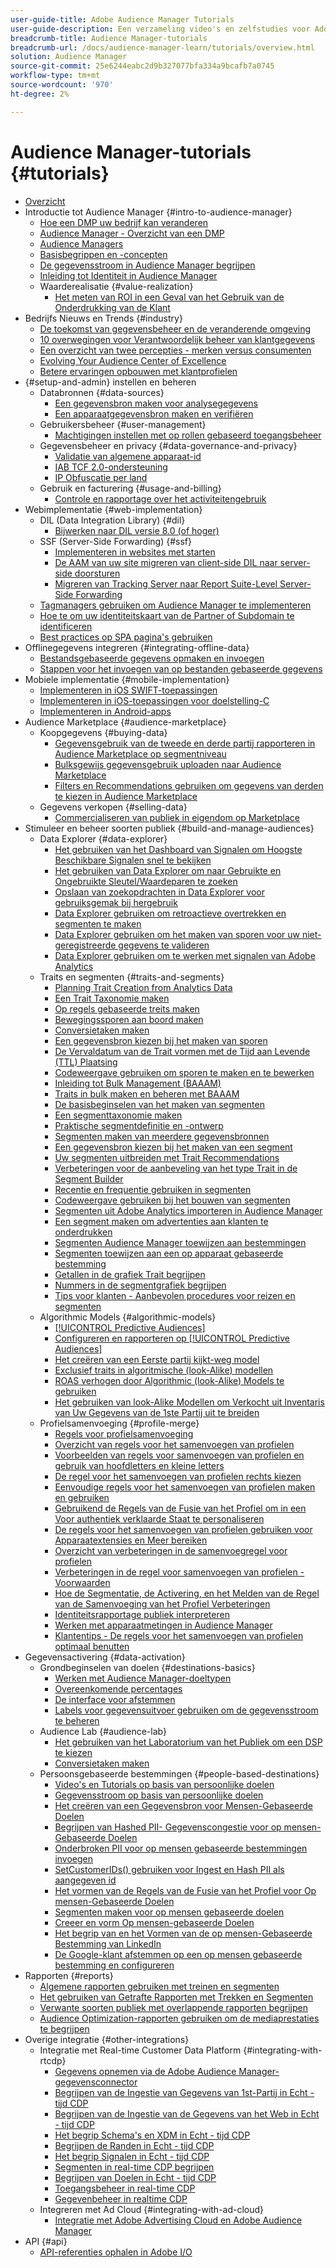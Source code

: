```yaml
---
user-guide-title: Adobe Audience Manager Tutorials
user-guide-description: Een verzameling video's en zelfstudies voor Adobe Analytics.
breadcrumb-title: Audience Manager-tutorials
breadcrumb-url: /docs/audience-manager-learn/tutorials/overview.html
solution: Audience Manager
source-git-commit: 25e6244eabc2d9b327077bfa334a9bcafb7a0745
workflow-type: tm+mt
source-wordcount: '970'
ht-degree: 2%

---
```



# Audience Manager-tutorials {#tutorials}

+ [Overzicht](overview.md)
+ Introductie tot Audience Manager {#intro-to-audience-manager}
   + [Hoe een DMP uw bedrijf kan veranderen](intro-to-audience-manager/how-a-dmp-can-change-your-business.md)
   + [Audience Manager - Overzicht van een DMP](intro-to-audience-manager/audience-manager-overview-of-a-dmp.md)
   + [Audience Managers](intro-to-audience-manager/audience-manager-use-cases.md)
   + [Basisbegrippen en -concepten](intro-to-audience-manager/understanding-basic-terms-and-concepts-in-audience-manager.md)
   + [De gegevensstroom in Audience Manager begrijpen](intro-to-audience-manager/understanding-the-data-flow-in-audience-manager.md)
   + [Inleiding tot Identiteit in Audience Manager](intro-to-audience-manager/introduction-to-identity-in-audience-manager.md)
   + Waarderealisatie {#value-realization}
      + [Het meten van ROI in een Geval van het Gebruik van de Onderdrukking van de Klant](intro-to-audience-manager/value-realization/measuring-roi-in-a-customer-suppression-use-case.md)
+ Bedrijfs Nieuws en Trends {#industry}
   + [De toekomst van gegevensbeheer en de veranderende omgeving](https://experienceleague.adobe.com/docs/platform-learn/tutorials/industry/the-future-of-data-management-and-the-changing-environment.html)
   + [10 overwegingen voor Verantwoordelijk beheer van klantgegevens](https://experienceleague.adobe.com/docs/platform-learn/tutorials/privacy/ten-considerations-for-responsible-customer-data-management.html)
   + [Een overzicht van twee percepties - merken versus consumenten](https://experienceleague.adobe.com/docs/platform-learn/tutorials/industry/brands-vs-consumers.html)
   + [Evolving Your Audience Center of Excellence](https://experienceleague.adobe.com/docs/platform-learn/tutorials/industry/evolving-your-audience-center-of-excellence.html)
   + [Betere ervaringen opbouwen met klantprofielen](https://experienceleague.adobe.com/docs/platform-learn/tutorials/industry/building-better-experiences-with-customer-profiles.html)
+ {#setup-and-admin} instellen en beheren
   + Databronnen {#data-sources}
      + [Een gegevensbron maken voor analysegegevens](setup-and-admin/data-sources/create-a-data-source-for-analytics-data.md)
      + [Een apparaatgegevensbron maken en verifiëren](setup-and-admin/data-sources/creating-a-cross-device-data-source-and-authenticating.md)
   + Gebruikersbeheer {#user-management}
      + [Machtigingen instellen met op rollen gebaseerd toegangsbeheer](setup-and-admin/user-management/setting-permissions-with-role-based-access-control.md)
   + Gegevensbeheer en privacy {#data-governance-and-privacy}
      + [Validatie van algemene apparaat-id](setup-and-admin/data-governance-and-privacy/global-device-id-validation.md)
      + [IAB TCF 2.0-ondersteuning](setup-and-admin/data-governance-and-privacy/iab-tcf-support.md)
      + [IP Obfuscatie per land](setup-and-admin/data-governance-and-privacy/ip-obfuscation-by-country.md)
   + Gebruik en facturering {#usage-and-billing}
      + [Controle en rapportage over het activiteitengebruik](setup-and-admin/usage-and-billing/monitoring-and-reporting-on-activity-usage.md)
+ Webimplementatie {#web-implementation}
   + DIL (Data Integration Library) {#dil}
      + [Bijwerken naar DIL versie 8.0 (of hoger)](web-implementation/dil/updating-to-dil-version-8-0-or-greater.md)
   + SSF (Server-Side Forwarding) {#ssf}
      + [Implementeren in websites met starten](https://experienceleague.adobe.com/docs/launch-learn/implementing-in-websites-with-launch/index.html?lang=en)
      + [De AAM van uw site migreren van client-side DIL naar server-side doorsturen](web-implementation/ssf/migrating-your-site-implementation-from-client-side-dil-to-server-side-forwarding.md)
      + [Migreren van Tracking Server naar Report Suite-Level Server-Side Forwarding](web-implementation/ssf/migrating-from-tracking-server-to-report-suite-level-server-side-forwarding.md)
   + [Tagmanagers gebruiken om Audience Manager te implementeren](web-implementation/using-tag-managers-to-implement-audience-manager.md)
   + [Hoe te om uw identiteitskaart van de Partner of Subdomain te identificeren](web-implementation/how-to-identify-your-partner-id-or-subdomain.md)
   + [Best practices op SPA pagina&#39;s gebruiken](web-implementation/using-best-practices-on-spa-pages-when-sending-data-to-aam.md)
+ Offlinegegevens integreren {#integrating-offline-data}
   + [Bestandsgebaseerde gegevens opmaken en invoegen](integrating-offline-data/formatting-and-ingesting-file-based-data.md)
   + [Stappen voor het invoegen van op bestanden gebaseerde gegevens](integrating-offline-data/steps-for-ingesting-file-based-data.md)
+ Mobiele implementatie {#mobile-implementation}
   + [Implementeren in iOS SWIFT-toepassingen](https://experienceleague.adobe.com/docs/launch-learn/implementing-in-mobile-ios-swift-apps-with-launch/index.html?lang=en)
   + [Implementeren in iOS-toepassingen voor doelstelling-C](https://experienceleague.adobe.com/docs/launch-learn/implementing-in-mobile-ios-objective-c-apps-with-launch/index.html?lang=en)
   + [Implementeren in Android-apps](https://experienceleague.adobe.com/docs/launch-learn/implementing-in-mobile-android-apps-with-launch/index.html?lang=en)
+ Audience Marketplace {#audience-marketplace}
   + Koopgegevens {#buying-data}
      + [Gegevensgebruik van de tweede en derde partij rapporteren in Audience Marketplace op segmentniveau](audience-marketplace/buying-data/reporting-2nd-and-3rd-party-data-usage-in-the-audience-marketplace-at-the-segment-level.md)
      + [Bulksgewijs gegevensgebruik uploaden naar Audience Marketplace](audience-marketplace/buying-data/bulk-uploading-data-usage-into-the-audience-marketplace.md)
      + [Filters en Recommendations gebruiken om gegevens van derden te kiezen in Audience Marketplace](audience-marketplace/buying-data/using-filters-and-recommendations-to-choose-3rd-party-data-in-audience-marketplace.md)
   + Gegevens verkopen {#selling-data}
      + [Commercialiseren van publiek in eigendom op Marketplace](audience-marketplace/selling-data/commercialize-owned-audiences-on-marketplace.md)
+ Stimuleer en beheer soorten publiek {#build-and-manage-audiences}
   + Data Explorer {#data-explorer}
      + [Het gebruiken van het Dashboard van Signalen om Hoogste Beschikbare Signalen snel te bekijken](build-and-manage-audiences/data-explorer/using-the-signals-dashboard-to-quickly-view-top-available-signals.md)
      + [Het gebruiken van Data Explorer om naar Gebruikte en Ongebruikte Sleutel/Waardeparen te zoeken](build-and-manage-audiences/data-explorer/using-data-explorer-to-search-for-used-and-unused-key-value-pairs.md)
      + [Opslaan van zoekopdrachten in Data Explorer voor gebruiksgemak bij hergebruik](build-and-manage-audiences/data-explorer/saving-searches-in-data-explorer-for-convenience-in-re-use.md)
      + [Data Explorer gebruiken om retroactieve overtrekken en segmenten te maken](build-and-manage-audiences/data-explorer/using-data-explorer-to-create-retroactive-traits-and-segments.md)
      + [Data Explorer gebruiken om het maken van sporen voor uw niet-geregistreerde gegevens te valideren](build-and-manage-audiences/data-explorer/using-data-explorer-to-validate-trait-creation-for-your-onboarded-data.md)
      + [Data Explorer gebruiken om te werken met signalen van Adobe Analytics](build-and-manage-audiences/data-explorer/using-data-explorer-to-work-with-signals-coming-from-adobe-analytics.md)
   + Traits en segmenten {#traits-and-segments}
      + [Planning Trait Creation from Analytics Data](build-and-manage-audiences/traits-and-segments/planning-trait-creation-from-analytics-data.md)
      + [Een Trait Taxonomie maken](build-and-manage-audiences/traits-and-segments/creating-a-trait-taxonomy.md)
      + [Op regels gebaseerde treits maken](build-and-manage-audiences/traits-and-segments/creating-rule-based-traits.md)
      + [Bewegingssporen aan boord maken](build-and-manage-audiences/traits-and-segments/creating-onboarded-traits.md)
      + [Conversietaken maken](build-and-manage-audiences/traits-and-segments/creating-conversion-traits.md)
      + [Een gegevensbron kiezen bij het maken van sporen](build-and-manage-audiences/traits-and-segments/choosing-a-data-source-when-creating-traits.md)
      + [De Vervaldatum van de Trait vormen met de Tijd aan Levende (TTL) Plaatsing](build-and-manage-audiences/traits-and-segments/configuring-trait-expiration-with-the-time-to-live-ttl-setting.md)
      + [Codeweergave gebruiken om sporen te maken en te bewerken](build-and-manage-audiences/traits-and-segments/using-code-view-to-create-and-edit-traits.md)
      + [Inleiding tot Bulk Management (BAAAM)](build-and-manage-audiences/traits-and-segments/introduction-to-bulk-management-baaam.md)
      + [Traits in bulk maken en beheren met BAAAM](build-and-manage-audiences/traits-and-segments/creating-and-managing-traits-in-bulk-with-baaam.md)
      + [De basisbeginselen van het maken van segmenten](build-and-manage-audiences/traits-and-segments/the-basics-of-creating-segments.md)
      + [Een segmenttaxonomie maken](build-and-manage-audiences/traits-and-segments/creating-a-segment-taxonomy.md)
      + [Praktische segmentdefinitie en -ontwerp](build-and-manage-audiences/traits-and-segments/practical-segment-definition-and-creation.md)
      + [Segmenten maken van meerdere gegevensbronnen](build-and-manage-audiences/traits-and-segments/creating-segments-from-multiple-data-sources.md)
      + [Een gegevensbron kiezen bij het maken van een segment](build-and-manage-audiences/traits-and-segments/choosing-a-data-source-when-creating-a-segment.md)
      + [Uw segmenten uitbreiden met Trait Recommendations](build-and-manage-audiences/traits-and-segments/enhancing-your-segments-with-trait-recommendations.md)
      + [Verbeteringen voor de aanbeveling van het type Trait in de Segment Builder](build-and-manage-audiences/traits-and-segments/trait-recommendation-enhancements-in-the-segment-builder.md)
      + [Recentie en frequentie gebruiken in segmenten](build-and-manage-audiences/traits-and-segments/using-recency-and-frequency-in-segments.md)
      + [Codeweergave gebruiken bij het bouwen van segmenten](build-and-manage-audiences/traits-and-segments/using-code-view-when-building-segments.md)
      + [Segmenten uit Adobe Analytics importeren in Audience Manager](build-and-manage-audiences/traits-and-segments/import-aa-segments-into-aam.md)
      + [Een segment maken om advertenties aan klanten te onderdrukken](build-and-manage-audiences/traits-and-segments/building-a-segment-to-suppress-ads-to-customers.md)
      + [Segmenten Audience Manager toewijzen aan bestemmingen](build-and-manage-audiences/traits-and-segments/mapping-audience-manager-segments-to-destinations.md)
      + [Segmenten toewijzen aan een op apparaat gebaseerde bestemming](build-and-manage-audiences/traits-and-segments/mapping-segments-to-a-device-based-destination.md)
      + [Getallen in de grafiek Trait begrijpen](build-and-manage-audiences/traits-and-segments/understanding-numbers-in-the-trait-graph.md)
      + [Nummers in de segmentgrafiek begrijpen](build-and-manage-audiences/traits-and-segments/understanding-numbers-in-the-segment-graph.md)
      + [Tips voor klanten - Aanbevolen procedures voor reizen en segmenten](build-and-manage-audiences/traits-and-segments/customer-tips-traits-and-segments-best-practices.md)
   + Algorithmic Models {#algorithmic-models}
      + [[!UICONTROL Predictive Audiences]](build-and-manage-audiences/algorithmic-models/understanding-predictive-audiences.md)
      + [Configureren en rapporteren op [!UICONTROL Predictive Audiences]](build-and-manage-audiences/algorithmic-models/configure-and-report-on-predictive-audiences.md)
      + [Het creëren van een Eerste partij kijkt-weg model](build-and-manage-audiences/algorithmic-models/creating-a-first-party-look-alike-model.md)
      + [Exclusief traits in algoritmische (look-Alike) modellen](build-and-manage-audiences/algorithmic-models/excluding-traits-in-algorithmic-look-alike-models.md)
      + [ROAS verhogen door Algorithmic (look-Alike) Models te gebruiken](build-and-manage-audiences/algorithmic-models/increase-roas-by-using-algorithmic-look-alike-models.md)
      + [Het gebruiken van look-Alike Modellen om Verkocht uit Inventaris van Uw Gegevens van de 1ste Partij uit te breiden](build-and-manage-audiences/algorithmic-models/using-look-alike-models-to-extend-sold-out-inventory-from-your-1st-party-data.md)
   + Profielsamenvoeging {#profile-merge}
      + [Regels voor profielsamenvoeging](build-and-manage-audiences/profile-merge/profile-merge.md)
      + [Overzicht van regels voor het samenvoegen van profielen](build-and-manage-audiences/profile-merge/overview-of-profile-merge-rules.md)
      + [Voorbeelden van regels voor samenvoegen van profielen en gebruik van hoofdletters en kleine letters](build-and-manage-audiences/profile-merge/profile-merge-rule-examples-and-use-cases.md)
      + [De regel voor het samenvoegen van profielen rechts kiezen](build-and-manage-audiences/profile-merge/choosing-the-right-profile-merge-rule.md)
      + [Eenvoudige regels voor het samenvoegen van profielen maken en gebruiken](build-and-manage-audiences/profile-merge/creating-and-using-simple-profile-merge-rules.md)
      + [Gebruikend de Regels van de Fusie van het Profiel om in een Voor authentiek verklaarde Staat te personaliseren](build-and-manage-audiences/profile-merge/using-profile-merge-rules-to-personalize-in-an-authenticated-state.md)
      + [De regels voor het samenvoegen van profielen gebruiken voor Apparaatextensies en Meer bereiken](build-and-manage-audiences/profile-merge/using-profile-merge-rules-for-device-extension-and-increased-reach.md)
      + [Overzicht van verbeteringen in de samenvoegregel voor profielen](build-and-manage-audiences/profile-merge/overview-of-profile-merge-rule-enhancements.md)
      + [Verbeteringen in de regel voor samenvoegen van profielen - Voorwaarden](build-and-manage-audiences/profile-merge/profile-merge-rule-enhancements-pre-requisites.md)
      + [Hoe de Segmentatie, de Activering, en het Melden van de Regel van de Samenvoeging van het Profiel Verbeteringen](build-and-manage-audiences/profile-merge/how-profile-merge-rule-enhancements-impact-segmentation-activation-and-reporting.md)
      + [Identiteitsrapportage publiek interpreteren](build-and-manage-audiences/profile-merge/interpret-audience-identity-reporting.md)
      + [Werken met apparaatmetingen in Audience Manager](build-and-manage-audiences/profile-merge/understanding-cross-device-metrics-in-audience-manager.md)
      + [Klantentips - De regels voor het samenvoegen van profielen optimaal benutten](build-and-manage-audiences/profile-merge/customer-tips-getting-the-most-out-of-profile-merge-rules.md)
+ Gegevensactivering {#data-activation}
   + Grondbeginselen van doelen {#destinations-basics}
      + [Werken met Audience Manager-doeltypen](data-activation/destinations-basics/understanding-audience-manager-destination-types.md)
      + [Overeenkomende percentages](data-activation/destinations-basics/understanding-match-rates.md)
      + [De interface voor afstemmen](data-activation/destinations-basics/understanding-the-match-rate-interface-in-audience-manager.md)
      + [Labels voor gegevensuitvoer gebruiken om de gegevensstroom te beheren](data-activation/destinations-basics/using-data-export-labels-to-control-data-flow.md)
   + Audience Lab {#audience-lab}
      + [Het gebruiken van het Laboratorium van het Publiek om een DSP te kiezen](data-activation/audience-lab/using-audience-lab-to-choose-a-dsp.md)
      + [Conversietaken maken](https://experienceleague.adobe.com/docs/audience-manager-learn/tutorials/build-and-manage-audiences/traits-and-segments/creating-conversion-traits.html)
   + Persoonsgebaseerde bestemmingen {#people-based-destinations}
      + [Video&#39;s en Tutorials op basis van persoonlijke doelen](data-activation/people-based-destinations/pbd.md)
      + [Gegevensstroom op basis van persoonlijke doelen](data-activation/people-based-destinations/people-based-destinations-data-flow.md)
      + [Het creëren van een Gegevensbron voor Mensen-Gebaseerde Doelen](data-activation/people-based-destinations/creating-a-data-source-for-people-based-destinations.md)
      + [Begrijpen van Hashed PII- Gegevenscongestie voor op mensen-Gebaseerde Doelen](data-activation/people-based-destinations/understanding-hashed-pii-data-ingestion-for-people-based-destinations.md)
      + [Onderbroken PII voor op mensen gebaseerde bestemmingen invoegen](data-activation/people-based-destinations/ingesting-hashed-pii-for-people-based-destinations.md)
      + [SetCustomerIDs() gebruiken voor Ingest en Hash PII als aangegeven id](data-activation/people-based-destinations/using-setcustomerids-to-ingest-and-hash-pii-as-a-declared-id.md)
      + [Het vormen van de Regels van de Fusie van het Profiel voor Op mensen-Gebaseerde Doelen](data-activation/people-based-destinations/configuring-profile-merge-rules-for-people-based-destinations.md)
      + [Segmenten maken voor op mensen gebaseerde doelen](data-activation/people-based-destinations/creating-segments-for-people-based-destinations.md)
      + [Creeer en vorm Op mensen-gebaseerde Doelen](data-activation/people-based-destinations/create-and-configure-people-based-destinations.md)
      + [Het begrip van en het Vormen van de op mensen-Gebaseerde Bestemming van LinkedIn](data-activation/people-based-destinations/understanding-and-configuring-the-linkedin-pbd.md)
      + [De Google-klant afstemmen op een op mensen gebaseerde bestemming en configureren](data-activation/people-based-destinations/understanding-and-configuring-the-google-customer-match-pbd.md)
+ Rapporten {#reports}
   + [Algemene rapporten gebruiken met treinen en segmenten](reports/using-general-reports-with-traits-and-segments.md)
   + [Het gebruiken van Getrafte Rapporten met Trekken en Segmenten](reports/using-trended-reports-with-traits-and-segments.md)
   + [Verwante soorten publiek met overlappende rapporten begrijpen](reports/understand-related-audiences-with-overlap-reports.md)
   + [Audience Optimization-rapporten gebruiken om de mediaprestaties te begrijpen](reports/using-audience-optimization-reports-to-understand-media-performance.md)
+ Overige integratie {#other-integrations}
   + Integratie met Real-time Customer Data Platform {#integrating-with-rtcdp}
      + [Gegevens opnemen via de Adobe Audience Manager-gegevensconnector](https://experienceleague.adobe.com/docs/platform-learn/tutorials/sources/ingest-data-from-aam.html?lang=en#sources)
      + [Begrijpen van de Ingestie van Gegevens van 1st-Partij in Echt - tijd CDP](other-integrations/integrating-with-rtcdp/rtcdp-1pd-ingestion-for-aam-users.md)
      + [Begrijpen van de Ingestie van de Gegevens van het Web in Echt - tijd CDP](other-integrations/integrating-with-rtcdp/rtcdp-web-ingestion-for-aam-users.md)
      + [Het begrip Schema&#39;s en XDM in Echt - tijd CDP](other-integrations/integrating-with-rtcdp/rtcdp-schemas-xdm-for-aam-users.md)
      + [Begrijpen de Randen in Echt - tijd CDP](other-integrations/integrating-with-rtcdp/rtcdp-traits-for-aam-users.md)
      + [Het begrip Signalen in Echt - tijd CDP](other-integrations/integrating-with-rtcdp/rtcdp-signals-for-aam-users.md)
      + [Segmenten in real-time CDP begrijpen](other-integrations/integrating-with-rtcdp/rtcdp-segments-for-aam-users.md)
      + [Begrijpen van Doelen in Echt - tijd CDP](other-integrations/integrating-with-rtcdp/rtcdp-destinations-for-aam-users.md)
      + [Toegangsbeheer in real-time CDP](other-integrations/integrating-with-rtcdp/rtcdp-access-control-for-aam-users.md)
      + [Gegevenbeheer in realtime CDP](other-integrations/integrating-with-rtcdp/rtcdp-data-gov-for-aam-users.md)
   + Integreren met Ad Cloud {#integrating-with-ad-cloud}
      + [Integratie met Adobe Advertising Cloud en Adobe Audience Manager](other-integrations/integrating-with-ad-cloud/advertising-cloud-and-audience-manager-integration.md)
+ API {#api}
   + [API-referenties ophalen in Adobe I/O](api/retrieve-api-credentials-in-adobe-io.md)
